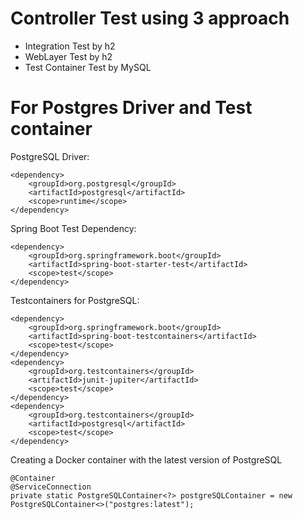 # Controller Test using 3 approach
 
* Integration Test by h2
* WebLayer Test by h2
* Test Container Test by MySQL

# For Postgres Driver and Test container

PostgreSQL Driver:

    <dependency>
        <groupId>org.postgresql</groupId>
        <artifactId>postgresql</artifactId>
        <scope>runtime</scope>
    </dependency>


Spring Boot Test Dependency:

    <dependency>
        <groupId>org.springframework.boot</groupId>
        <artifactId>spring-boot-starter-test</artifactId>
        <scope>test</scope>
    </dependency>


Testcontainers for PostgreSQL:

    <dependency>
        <groupId>org.springframework.boot</groupId>
        <artifactId>spring-boot-testcontainers</artifactId>
        <scope>test</scope>
    </dependency>
    <dependency>
        <groupId>org.testcontainers</groupId>
        <artifactId>junit-jupiter</artifactId>
        <scope>test</scope>
    </dependency>
    <dependency>
        <groupId>org.testcontainers</groupId>
        <artifactId>postgresql</artifactId>
        <scope>test</scope>
    </dependency>


Creating a Docker container with the latest version of PostgreSQL

    @Container
    @ServiceConnection
    private static PostgreSQLContainer<?> postgreSQLContainer = new PostgreSQLContainer<>("postgres:latest");


